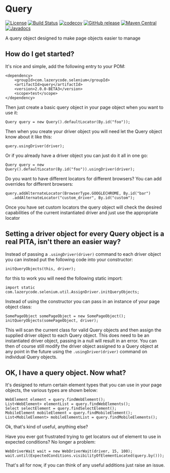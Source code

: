 Query
========

[![License](http://img.shields.io/:license-apache-brightgreen.svg)](http://www.apache.org/licenses/LICENSE-2.0.html)
[![Build Status](https://travis-ci.org/Ardesco/Query.svg?branch=master)](https://travis-ci.org/Ardesco/Query)
[![codecov](https://codecov.io/gh/ardesco/query/branch/master/graph/badge.svg)](https://codecov.io/gh/ardesco/query)
[![GitHub release](https://img.shields.io/github/release/Ardesco/Query/all.svg?colorB=brightgreen)](https://github.com/Ardesco/Query)
[![Maven Central](https://maven-badges.herokuapp.com/maven-central/com.lazerycode.selenium/query/badge.svg)](https://maven-badges.herokuapp.com/maven-central/com.lazerycode.selenium/query)
[![Javadocs](http://www.javadoc.io/badge/com.lazerycode.selenium/query.svg)](http://www.javadoc.io/doc/com.lazerycode.selenium/query)

A query object designed to make page objects easier to manage

## How do I get started?

It's nice and simple, add the following entry to your POM:

    <dependency>
        <groupId>com.lazerycode.selenium</groupId>
        <artifactId>query</artifactId>
        <version>2.0.0-BETA3</version>
        <scope>test</scope>
    </dependency>
    
Then just create a basic query object in your page object when you want to use it:

    Query query = new Query().defaultLocator(By.id("foo"));
    
Then when you create your driver object you will need let the Query object know about it like this:
    
    query.usingDriver(driver);
    
Or if you already have a driver object you can just do it all in one go:

    Query query = new Query().defaultLocator(By.id("foo")).usingDriver(driver);    
    
Do you want to have different locators for different browsers?  You can add overrides for different browsers:

    query.addAlternateLocator(BrowserType.GOOGLECHROME, By.id("bar")
       .addAlternateLocator("custom_driver", By.id("custom");
    
Once you have set custom locators the query object will check the desired capabilities of the current instantiated driver and just use the appropriate locator

## Setting a driver object for every Query object is a real PITA, isn't there an easier way?

Instead of passing a `.usingDriver(driver)` command to each driver object you can instead put the following code into your constructor:

    initQueryObjects(this, driver);
    
for this to work you will need the following static import:
    
    import static com.lazerycode.selenium.util.AssignDriver.initQueryObjects;    
    
Instead of using the constructor you can pass in an instance of your page object class:

    SomePageObject somePageObject = new SomePageObject();
    initQueryObjects(somePageObject, driver);

This will scan the current class for valid Query objects and then assign the supplied driver object to each Query object.  This does need to be an instantiated driver object, passing in a null will result in an error.  You can then of course still modify the driver object assigned to a Query object at any point in the future using the `.usingDriver(driver)` command on individual Query objects.        
    
## OK, I have a query object. Now what?    

It's designed to return certain element types that you can use in your page objects, the various types are shown below:

    WebElement element = query.findWebElement();
    List<WebElement> elementList = query.findWebElements();
    Select selectElement = query.findSelectElement();
    MobileElement mobileElement = query.findMobileElement();
    List<MobileElement> mobileElementList = query.findMobileElements();
    
Ok, that's kind of useful, anything else?

Have you ever got frustrated trying to get locators out of element to use in expected conditions?  No longer a problem:

    WebDriverWait wait = new WebDriverWait(driver, 15, 100);
    wait.until(ExpectedConditions.visibilityOfElementLocated(query.by()));
    
That's all for now, if you can think of any useful additions just raise an issue.    